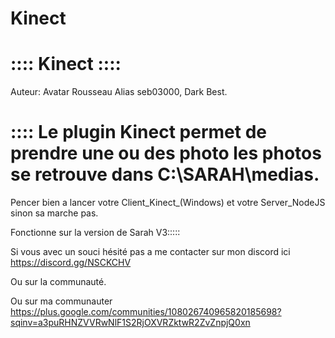 # Kinect

# :::: Kinect ::::
Auteur: Avatar Rousseau Alias seb03000, Dark Best.

# :::: Le plugin Kinect permet de prendre une ou des photo les photos se retrouve dans C:\SARAH\medias.

Pencer bien a lancer votre Client_Kinect_(Windows) et votre Server_NodeJS  sinon sa marche pas.

Fonctionne sur la version de Sarah V3:::::

Si vous avec un souci hésité pas a me contacter sur mon discord ici https://discord.gg/NSCKCHV

Ou sur la communauté.

Ou sur ma communauter https://plus.google.com/communities/108026740965820185698?sqinv=a3puRHNZVVRwNlF1S2RjOXVRZktwR2ZvZnpjQ0xn
